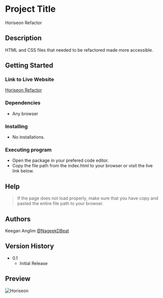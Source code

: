 # Project Title

Horiseon Refactor

## Description

HTML and CSS files that needed to be refactored made more accessible.

## Getting Started

### Link to Live Website

[Horiseon Refactor](https://guitarkeegan.github.io/horiseon-refactor-html-css/)

### Dependencies

* Any browser

### Installing

* No installations.

### Executing program

* Open the package in your prefered code editor.
* Copy the file path from the index.html to your browser or visit the live link below.

## Help

> If the page does not load properly, make sure that you have copy and pasted the entire
> file path to your browser.

## Authors

Keegan Anglim
[@NageekDBeat](https://twitter.com/NageekDBeat)

## Version History

* 0.1
    * Initial Release

## Preview

![Horiseon](./HoriseonOptimizationManagementMarketing.gif)